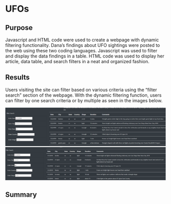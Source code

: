 # UFOs

## Purpose
Javascript and HTML code were used to create a webpage with dynamic filtering functionality. Dana’s findings about UFO sightings were posted to the web using these two coding languages. Javascript was used to filter and display the data findings in a table. HTML code was used to display her article, data table, and search filters in a neat and organized fashion.

## Results
Users visiting the site can filter based on various criteria using the “filter search” section of the webpage. With the dynamic filtering function, users can filter by one search criteria or by multiple as seen in the images below. 

![static/images/filtersearch_bydate](static/images/filtersearch_bydate.png)
![static/images/filtersearch_bydateandstate](static/images/filtersearch_bydateandstate.png)


## Summary
